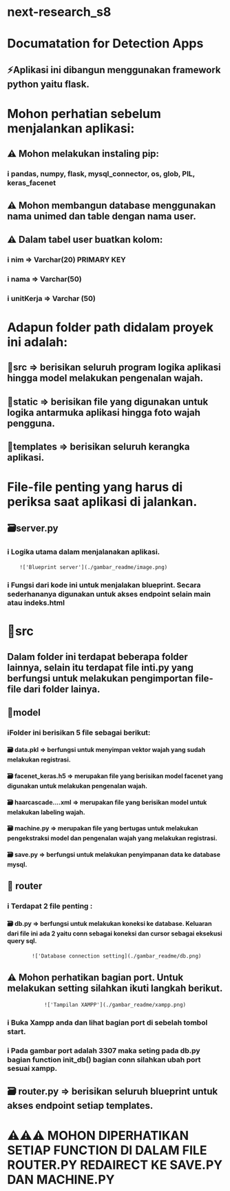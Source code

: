 # next-research_s8

# Documatation for Detection Apps

## ⚡Aplikasi ini dibangun menggunakan framework python yaitu flask.

# Mohon perhatian sebelum menjalankan aplikasi:

## ⚠️ Mohon melakukan instaling pip:

### ℹ️ pandas, numpy, flask, mysql_connector, os, glob, PIL, keras_facenet

## ⚠️ Mohon membangun database menggunakan nama unimed dan table dengan nama user.

## ⚠️ Dalam tabel user buatkan kolom:

### ℹ️ nim => Varchar(20) PRIMARY KEY

### ℹ️ nama => Varchar(50)

### ℹ️ unitKerja => Varchar (50)

# Adapun folder path didalam proyek ini adalah:

## 📂src => berisikan seluruh program logika aplikasi hingga model melakukan pengenalan wajah.

## 📂static => berisikan file yang digunakan untuk logika antarmuka aplikasi hingga foto wajah pengguna.

## 📂templates => berisikan seluruh kerangka aplikasi.

# File-file penting yang harus di periksa saat aplikasi di jalankan.

## 🗃️server.py

### ℹ️ Logika utama dalam menjalanakan aplikasi.

        !['Blueprint server'](./gambar_readme/image.png)

### ℹ️ Fungsi dari kode ini untuk menjalakan blueprint. Secara sederhananya digunakan untuk akses endpoint selain main atau indeks.html

# 📂src

## Dalam folder ini terdapat beberapa folder lainnya, selain itu terdapat file **inti**.py yang berfungsi untuk melakukan pengimportan file-file dari folder lainya.

## 📂model

### ℹ️Folder ini berisikan 5 file sebagai berikut:

#### 🗃️ data.pkl => berfungsi untuk menyimpan vektor wajah yang sudah melakukan registrasi.

#### 🗃️ facenet_keras.h5 => merupakan file yang berisikan model facenet yang digunakan untuk melakukan pengenalan wajah.

#### 🗃️ haarcascade....xml => merupakan file yang berisikan model untuk melakukan labeling wajah.

#### 🗃️ machine.py => merupakan file yang bertugas untuk melakukan pengekstraksi model dan pengenalan wajah yang melakukan registrasi.

#### 🗃️ save.py => berfungsi untuk melakukan penyimpanan data ke database mysql.

## 📂 router

### ℹ️ Terdapat 2 file penting :

#### 🗃️ db.py => berfungsi untuk melakukan koneksi ke database. Keluaran dari file ini ada 2 yaitu conn sebagai koneksi dan cursor sebagai eksekusi query sql.

            !['Database connection setting](./gambar_readme/db.png)

## ⚠️ Mohon perhatikan bagian port. Untuk melakukan setting silahkan ikuti langkah berikut.

                !['Tampilan XAMPP'](./gambar_readme/xampp.png)

### ℹ️ Buka Xampp anda dan lihat bagian port di sebelah tombol start.

### ℹ️ Pada gambar port adalah 3307 maka seting pada db.py bagian function init_db() bagian conn silahkan ubah port sesuai xampp.

## 🗃️ router.py => berisikan seluruh blueprint untuk akses endpoint setiap templates.

# ⚠️⚠️⚠️ MOHON DIPERHATIKAN SETIAP FUNCTION DI DALAM FILE ROUTER.PY REDAIRECT KE SAVE.PY DAN MACHINE.PY
